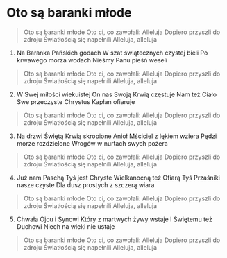 # Oto są baranki młode

> Oto są baranki młode
Oto ci, co zawołali: Alleluja
Dopiero przyszli do zdroju
Światłością się napełnili
Alleluja, alleluja

1. Na Baranka Pańskich godach
W szat świątecznych czystej bieli
Po krwawego morza wodach
Nieśmy Panu pieśń weseli

> Oto są baranki młode
Oto ci, co zawołali: Alleluja
Dopiero przyszli do zdroju
Światłością się napełnili
Alleluja, alleluja

2. W Swej miłości wiekuistej
On nas Swoją Krwią częstuje
Nam też Ciało Swe przeczyste
Chrystus Kapłan ofiaruje

> Oto są baranki młode
Oto ci, co zawołali: Alleluja
Dopiero przyszli do zdroju
Światłością się napełnili
Alleluja, alleluja

3. Na drzwi Świętą Krwią skropione
Anioł Mściciel z lękiem wziera
Pędzi morze rozdzielone
Wrogów w nurtach swych pożera

> Oto są baranki młode
Oto ci, co zawołali: Alleluja
Dopiero przyszli do zdroju
Światłością się napełnili
Alleluja, alleluja

4. Już nam Paschą Tyś jest Chryste
Wielkanocną też Ofiarą
Tyś Przaśniki nasze czyste
Dla dusz prostych z szczerą wiara

> Oto są baranki młode
Oto ci, co zawołali: Alleluja
Dopiero przyszli do zdroju
Światłością się napełnili
Alleluja, alleluja

5. Chwała Ojcu i Synowi
Który z martwych żywy wstaje
I Świętemu też Duchowi
Niech na wieki nie ustaje

> Oto są baranki młode
Oto ci, co zawołali: Alleluja
Dopiero przyszli do zdroju
Światłością się napełnili
Alleluja, alleluja
